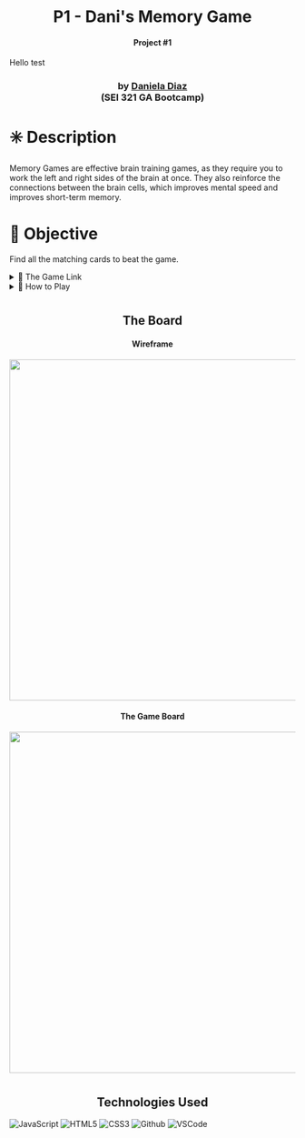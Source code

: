 
<h1 align="center">P1 - Dani's Memory Game</h1>
<h4 align="center"> Project #1 </h4>
Hello test


 

   
 <div align="center">
 



 <h3 align="center">
 by  <a href="https://www.linkedin.com/in/danidiaz8/"> Daniela Diaz
      </a><br></a> (SEI 321 GA Bootcamp)
 </h3>
 
 
    
 </div>



 
# ✳️ Description

Memory Games are effective brain training games, as they require you to work the left and right sides of the brain at once. They also reinforce the connections between the brain cells, which improves mental speed and improves short-term memory.


# 📌 Objective
Find all the matching cards to beat the game.
<details>
<summary>  🔗 The Game Link </summary>

https://dani-diaz.github.io/MemoryGame


</details>

<details>

<summary> 📜 How to Play</summary>

🏁 Start the game by flipping a card. 

🖱 Then try to find another card that has the same image
as the first. If you can't find a pair, the flipped cards will be flipped back with the face down. 

🤓 Try to remember these images as it becomes easier to find pairs the longer you play.
</details>

<h1>  
</h1>
<h1>  
</h1>

<h2 align="center">The Board </h2>
<h4 align="center">Wireframe</h4>
<img src="https://i.imgur.com/1hScTMk.png" width="600">  
<h4 align="center">The Game Board</h4>
 <img src="/images/screenshotPlayersTurn.jpg" width="600"> 



<h1>  
</h1>
<h1>  
</h1>

<h2 align="center">Technologies Used </h2>

![JavaScript](https://img.shields.io/badge/-JavaScript-333?style=flat&logo=javascript)  ![HTML5](https://img.shields.io/badge/-HTML5-333?style=flat&logo=html5)
![CSS3](https://img.shields.io/badge/-CSS-333?style=flat&logo=css3) ![Github](https://img.shields.io/badge/-GitHub-333?style=flat&logo=github)
![VSCode](https://img.shields.io/badge/-VS_Code-333?style=flat&logo=visualstudio)


